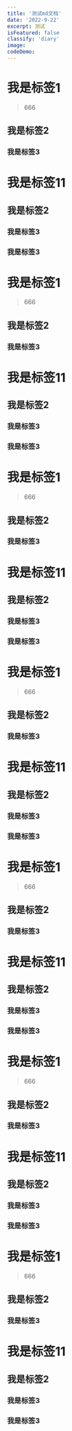```yaml
---
title: '测试md文档'
date: '2022-9-22'
excerpt: 测试
isFeatured: false
classify: 'diary'
image:
codeDemo:
---
```


# 我是标签1

> 666

## 我是标签2

### 我是标签3

# 我是标签11

## 我是标签2

### 我是标签3

### 我是标签3

# 我是标签1

> 666

## 我是标签2

### 我是标签3

# 我是标签11

## 我是标签2

### 我是标签3

### 我是标签3

# 我是标签1

> 666

## 我是标签2

### 我是标签3

# 我是标签11

## 我是标签2

### 我是标签3

### 我是标签3

# 我是标签1

> 666

## 我是标签2

### 我是标签3

# 我是标签11

## 我是标签2

### 我是标签3

### 我是标签3

# 我是标签1

> 666

## 我是标签2

### 我是标签3

# 我是标签11

## 我是标签2

### 我是标签3

### 我是标签3

# 我是标签1

> 666

## 我是标签2

### 我是标签3

# 我是标签11

## 我是标签2

### 我是标签3

### 我是标签3

# 我是标签1

> 666

## 我是标签2

### 我是标签3

# 我是标签11

## 我是标签2

### 我是标签3

### 我是标签3